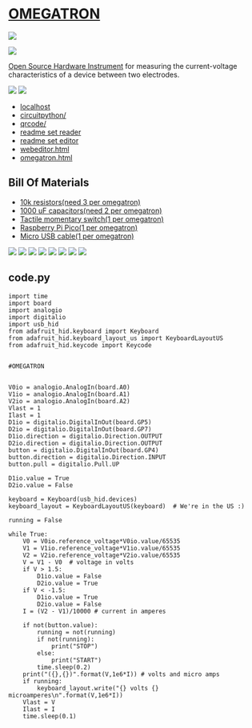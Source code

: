 # [OMEGATRON](https://github.com/lafelabs/omegatron)

![](images/qrcode.png)

![](images/omegatron-logo.svg)


[Open Source Hardware Instrument](https://github.com/lafelabs/OSHI/) for measuring the current-voltage characteristics of a device between two electrodes.  

![](images/board-top-photo.jpg)
![](images/omegatron-schematic.svg)

 - [localhost](http://localhost)
 - [circuitpython/](circuitpython/)
 - [qrcode/](qrcode/)
 - [readme set reader](readme/readme-reader.html)
 - [readme set editor](readme/readme-editor.html)
 - [webeditor.html](webeditor.html)
 - [omegatron.html](omegatron.html)

## Bill Of Materials

 - [10k resistors(need 3 per omegatron)](https://www.amazon.com/Projects-100EP51210K0-10k-Resistors-Pack/dp/B0185FIOTA)
 - [1000 uF capacitors(need 2 per omegatron)](https://www.amazon.com/uxcell-Capacitor-Aluminum-Electrolytic-Capacitors/dp/B08MZ42BYC/)
 - [Tactile momentary switch(1 per omegatron)](https://www.amazon.com/DAOKI-100Pcs-6x6x5mm-Momentary-Tactile/dp/B07X8T9D2Q/)
 - [Raspberry Pi Pico(1 per omegatron)](https://www.amazon.com/dp/B09437S9X4)
 - [Micro USB cable(1 per omegatron)](https://www.amazon.com/dp/B08J9WNP6Z)

![](images/one.jpg)
![](images/two.jpg)
![](images/three.jpg)
![](images/four.jpg)
![](images/five.jpg)
![](images/six.jpg)
![](images/seven.jpg)
![](images/eight.jpg)

## code.py

```
import time
import board
import analogio
import digitalio
import usb_hid
from adafruit_hid.keyboard import Keyboard
from adafruit_hid.keyboard_layout_us import KeyboardLayoutUS
from adafruit_hid.keycode import Keycode


#OMEGATRON


V0io = analogio.AnalogIn(board.A0)
V1io = analogio.AnalogIn(board.A1)
V2io = analogio.AnalogIn(board.A2)
Vlast = 1
Ilast = 1
D1io = digitalio.DigitalInOut(board.GP5)
D2io = digitalio.DigitalInOut(board.GP7)
D1io.direction = digitalio.Direction.OUTPUT
D2io.direction = digitalio.Direction.OUTPUT
button = digitalio.DigitalInOut(board.GP4)
button.direction = digitalio.Direction.INPUT
button.pull = digitalio.Pull.UP

D1io.value = True
D2io.value = False

keyboard = Keyboard(usb_hid.devices)
keyboard_layout = KeyboardLayoutUS(keyboard)  # We're in the US :)

running = False

while True:
    V0 = V0io.reference_voltage*V0io.value/65535
    V1 = V1io.reference_voltage*V1io.value/65535
    V2 = V2io.reference_voltage*V2io.value/65535
    V = V1 - V0  # voltage in volts
    if V > 1.5:
        D1io.value = False
        D2io.value = True
    if V < -1.5:
        D1io.value = True
        D2io.value = False
    I = (V2 - V1)/10000 # current in amperes

    if not(button.value):
        running = not(running)
        if not(running):
            print("STOP")
        else:
            print("START")
        time.sleep(0.2)
    print("({},{})".format(V,1e6*I)) # volts and micro amps
    if running:
        keyboard_layout.write("{} volts {} microamperes\n".format(V,1e6*I))
    Vlast = V
    Ilast = I
    time.sleep(0.1)


```



